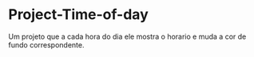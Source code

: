 # Project-Time-of-day
 Um projeto que a cada hora do dia ele mostra o horario e muda a cor de fundo correspondente.
